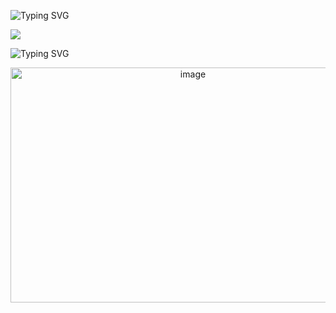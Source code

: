 <!-- GoldenEye-style terminal sequence -->
![Typing SVG](https://readme-typing-svg.demolab.com?size=24&duration=2200&pause=900&color=00FF00&center=true&vCenter=true&repeat=false&width=980&lines=%5BSEVERNAYA+CONTROL%5D;OPERATOR:+CLEAR+LOTUS;PROGRAM:+GOLDENEYE;LOGIN:+CLEAR_LOTUS;PASSCODE:+********;AUTHORIZING...;ACCESS+GRANTED;CONSOLE:+LEVEL+7+PRIVILEGES+CONFIRMED;ORBITAL+LINK:+PETYA+%E2%80%93+ACQUIRED;SECONDARY+LINK:+MISCHA+%E2%80%93+STANDBY;PERIGEE+WINDOW:+T-04%3A00;ARMING+PROTOCOL:+TWO-KEY+SEQUENCE;KEY+A:+TURNED;KEY+B:+TURNED;ARMING:+CONFIRMED;ANTENNA:+CUBA+DISH+ALIGNMENT;AZIMUTH:+LOCKED;ELEVATION:+LOCKED;UPLINK:+JANUS+%28ENCRYPTED%29+STABLE;PAYLOAD:+EMP+PARAMETERS+READY;TRANSMIT+COMMAND:+QUEUED;STATUS:+STANDING+BY;>>>+AWAITING+FURTHER+COMMANDS)


<img src="https://capsule-render.vercel.app/api?type=rect&color=00FF00&height=2&section=footer"/>


![Typing SVG](https://readme-typing-svg.demolab.com?size=24&duration=2200&pause=900&color=00FF00&center=true&vCenter=true&repeat=false&width=980&font=Fira+Code&lines=UPLINK+SYNC+%5B%7C%5D;UPLINK+SYNC+%5B%2F%5D;UPLINK+SYNC+%5B-%5D;UPLINK+SYNC+%5B%5C%5D;UPLINK+SYNC+%5B%7C%5D;UPLINK+SYNC+%5B%2F%5D;UPLINK+SYNC+%5B-%5D;UPLINK+SYNC+%5B%5C%5D;UPLINK+SYNC+%5B%7C%5D;UPLINK+SYNC+%5B%2F%5D;UPLINK+SYNC+%5B-%5D;UPLINK+SYNC+%5B%5C%5D;UPLINK+SYNC+%5B%7C%5D;UPLINK+SYNC+%5B%2F%5D;UPLINK+SYNC+%5B-%5D;UPLINK+SYNC+%5B%5C%5D;UPLINK+SYNC+%5B%7C%5D;UPLINK+SYNC+%5B%2F%5D;UPLINK+SYNC+%5B-%5D;UPLINK+SYNC+%5B%5C%5D;UPLINK+SYNC+%5B%7C%5D;UPLINK+SYNC+%5B%2F%5D;UPLINK+SYNC+%5BLOCKED%5D)



<p align="center">
  <img width="568" height="376" alt="image" src="https://github.com/user-attachments/assets/c0c17c24-2ad2-45ff-9f7b-05343b868f02" />
</p>
